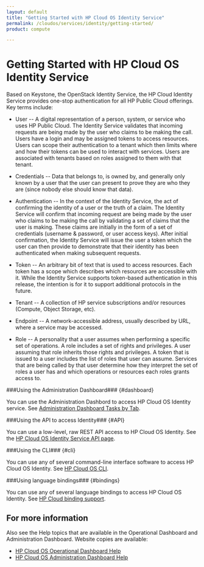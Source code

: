 ```yaml
---
layout: default
title: "Getting Started with HP Cloud OS Identity Service"
permalink: /cloudos/services/identity/getting-started/
product: compute

---
```

# Getting Started with HP Cloud OS Identity Service #

<!-- modeled after HP Cloud Networking Getting Started (network.getting.started.md) -->

Based on Keystone, the OpenStack Identity Service, the HP Cloud Identity Service provides one-stop authentication for all HP Public Cloud offerings. Key terms include:

- User -- A digital representation of a person, system, or service who uses HP Public Cloud. The Identity Service validates that incoming requests are being made by the user who claims to be making the call. Users have a login and may be assigned tokens to access resources. Users can scope their authentication to a tenant which then limits where and how their tokens can be used to interact with services. Users are associated with tenants based on roles assigned to them with that tenant.

- Credentials -- Data that belongs to, is owned by, and generally only known by a user that the user can present to prove they are who they are (since nobody else should know that data).

- Authentication -- In the context of the Identity Service, the act of confirming the identity of a user or the truth of a claim. The Identity Service will confirm that incoming request are being made by the user who claims to be making the call by validating a set of claims that the user is making. These claims are initially in the form of a set of credentials (username & password, or user access keys). After initial confirmation, the Identity Service will issue the user a token which the user can then provide to demonstrate that their identity has been authenticated when making subsequent requests.

- Token -- An arbitrary bit of text that is used to access resources. Each token has a scope which describes which resources are accessible with it. While the Identity Service supports token-based authentication in this release, the intention is for it to support additional protocols in the future.

- Tenant -- A collection of HP service subscriptions and/or resources (Compute, Object Storage, etc).

- Endpoint -- A network-accessible address, usually described by URL, where a service may be accessed.

- Role -- A personality that a user assumes when performing a specific set of operations. A role includes a set of rights and privileges. A user assuming that role inherits those rights and privileges. A token that is issued to a user includes the list of roles that user can assume. Services that are being called by that user determine how they interpret the set of roles a user has and which operations or resources each roles grants access to.


###Using the Administration Dashboard### {#dashboard}

You can use the Administration Dashbord to access HP Cloud OS Identity service. See [Administration Dashboard Tasks by Tab](/cloudos/manage/administration-dashboard/tasks-by-tab/).


###Using the API to access Identity### {#API}
 
You can use a low-level, raw REST API access to HP Cloud OS Identity. See the [HP Cloud OS Identity Service API page](/api/v13/identity).

###Using the CLI### {#cli}

You can use any of several command-line interface software to access HP Cloud OS Identity. See [HP Cloud OS CLI](/cli/).

###Using language bindings### {#bindings}

You can use any of several language bindings to access HP Cloud OS Identity. See [HP Cloud binding support](/bindings/).


## For more information ##
Also see the Help topics that are available in the Operational Dashboard and Administration Dashboard.  Website copies are available:

* [HP Cloud OS Operational Dashboard Help](/cloudos/manage/operational-dashboard/)
* [HP Cloud OS Administration Dashboard Help](/cloudos/manage/administration-dashboard/)